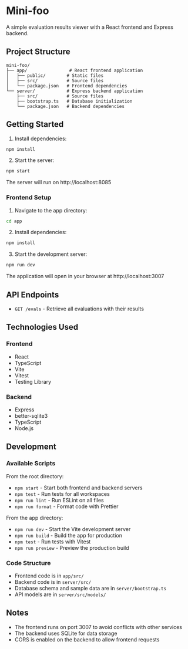 # Mini-foo

A simple evaluation results viewer with a React frontend and Express backend.

## Project Structure

```
mini-foo/
├── app/                # React frontend application
│   ├── public/        # Static files
│   ├── src/           # Source files
│   └── package.json   # Frontend dependencies
└── server/            # Express backend application
    ├── src/           # Source files
    ├── bootstrap.ts   # Database initialization
    └── package.json   # Backend dependencies
```

## Getting Started

1. Install dependencies:

```bash
npm install
```

2. Start the server:

```bash
npm start
```

The server will run on http://localhost:8085

### Frontend Setup

1. Navigate to the app directory:

```bash
cd app
```

2. Install dependencies:

```bash
npm install
```

3. Start the development server:

```bash
npm run dev
```

The application will open in your browser at http://localhost:3007

## API Endpoints

- `GET /evals` - Retrieve all evaluations with their results

## Technologies Used

### Frontend

- React
- TypeScript
- Vite
- Vitest
- Testing Library

### Backend

- Express
- better-sqlite3
- TypeScript
- Node.js

## Development

### Available Scripts

From the root directory:
- `npm start` - Start both frontend and backend servers
- `npm test` - Run tests for all workspaces
- `npm run lint` - Run ESLint on all files
- `npm run format` - Format code with Prettier

From the app directory:
- `npm run dev` - Start the Vite development server
- `npm run build` - Build the app for production
- `npm test` - Run tests with Vitest
- `npm run preview` - Preview the production build

### Code Structure

- Frontend code is in `app/src/`
- Backend code is in `server/src/`
- Database schema and sample data are in `server/bootstrap.ts`
- API models are in `server/src/models/`

## Notes

- The frontend runs on port 3007 to avoid conflicts with other services
- The backend uses SQLite for data storage
- CORS is enabled on the backend to allow frontend requests
